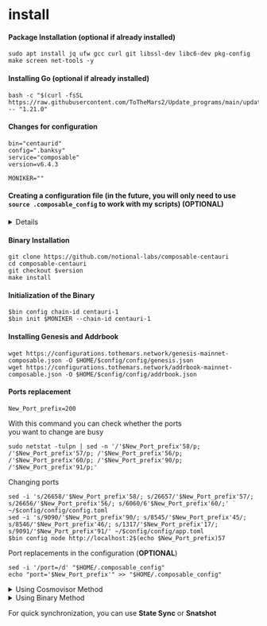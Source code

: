 # install

#### Package Installation (optional if already installed)

```
sudo apt install jq ufw gcc curl git libssl-dev libc6-dev pkg-config make screen net-tools -y
```

#### Installing Go (optional if already installed)

```
bash -c "$(curl -fsSL https://raw.githubusercontent.com/ToTheMars2/Update_programs/main/update_go.sh)" -- "1.21.0"
```

#### Changes for configuration

```
bin="centaurid" 
config=".banksy" 
service="composable"    
version=v6.4.3

MONIKER=""
```

#### Creating a configuration file (in the future, you will only need to use `source .composable_config` to work with my scripts) (**OPTIONAL**)

<details>

<summary>Details</summary>

```
sed -i '/bin=/d' "$HOME/.composable_config"
sed -i '/config_file=/d' "$HOME/.composable_config"
sed -i '/service=/d' "$HOME/.composable_config"
sed -i '/port=/d' "$HOME/.composable_config"
sed -i '/version=/d' "$HOME/.composable_config"


echo "bin='centaurid'" >> "$HOME/.composable_config"
echo "config_file='.banksy'" >> "$HOME/.composable_config"
echo "service='composable'" >> "$HOME/.composable_config"
echo "port='266'" >> "$HOME/.composable_config"
echo "version=v6.4.3" >> "$HOME/.composable_config"
echo "chainId=centauri-1" >> "$HOME/.composable_config"
source "$HOME/.composable_config"

```

</details>

#### Binary Installation

```
git clone https://github.com/notional-labs/composable-centauri
cd composable-centauri
git checkout $version
make install
```

#### Initialization of the Binary

```
$bin config chain-id centauri-1
$bin init $MONIKER --chain-id centauri-1
```

#### Installing Genesis and Addrbook

```
wget https://configurations.tothemars.network/genesis-mainnet-composable.json -O $HOME/$config/config/genesis.json
wget https://configurations.tothemars.network/addrbook-mainnet-composable.json -O $HOME/$config/config/addrbook.json
```

#### Ports replacement

```
New_Port_prefix=200
```

With this command you can check whether the ports \
you want to change are busy

```
sudo netstat -tulpn | sed -n '/'$New_Port_prefix'58/p; /'$New_Port_prefix'57/p; /'$New_Port_prefix'56/p; /'$New_Port_prefix'60/p; /'$New_Port_prefix'90/p; /'$New_Port_prefix'91/p;'
```

Сhanging ports

```
sed -i 's/26658/'$New_Port_prefix'58/; s/26657/'$New_Port_prefix'57/; s/26656/'$New_Port_prefix'56/; s/6060/6'$New_Port_prefix'60/;' ~/$config/config/config.toml
sed -i 's/9090/'$New_Port_prefix'90/; s/8545/'$New_Port_prefix'45/; s/8546/'$New_Port_prefix'46/; s/1317/'$New_Port_prefix'17/; s/9091/'$New_Port_prefix'91/' ~/$config/config/app.toml
$bin config node http://localhost:2$(echo $New_Port_prefix)57
```

Port replacements in the configuration (**OPTIONAL**)

```
sed -i '/port=/d' "$HOME/.composable_config"
echo "port='$New_Port_prefix'" >> "$HOME/.composable_config"
```

<details>

<summary>Using Cosmovisor Method</summary>

**Install Cosmovisor**

```
go install github.com/cosmos/cosmos-sdk/cosmovisor/cmd/cosmovisor@v1.0.0
```

**Create Cosmovisor Folders && copy Binary to Cosmovisor**

```
mkdir -p ~/$config/cosmovisor/genesis/bin
mkdir -p ~/$config/cosmovisor/upgrades

cp ~/go/bin/$bin ~/$config/cosmovisor/genesis/bin
```

**Creating a Service Manager**

```
sudo tee <<EOF > /dev/null /etc/systemd/system/$service.service
[Unit]
Description=Composable daemon
After=network-online.target

[Service]
User=$USER
ExecStart=$(which cosmovisor) start
Restart=on-failure
RestartSec=3
LimitNOFILE=4096
Environment="DAEMON_NAME=$bin"
Environment="DAEMON_HOME=$(echo $HOME)/$config"
Environment="DAEMON_ALLOW_DOWNLOAD_BINARIES=false"
Environment="DAEMON_RESTART_AFTER_UPGRADE=true"
Environment="UNSAFE_SKIP_BACKUP=true"


[Install]
WantedBy=multi-user.target
EOF
```

</details>

<details>

<summary>Using Binary Method</summary>

**Creating a Service Manager**

```
sudo tee <<EOF > /dev/null /etc/systemd/system/$service.service
[Unit]
Description=Composable daemon
After=network-online.target

[Service]
User=$USER
ExecStart=$(which $bin) start
Restart=on-failure
RestartSec=3
LimitNOFILE=4096

[Install]
WantedBy=multi-user.target
EOF
```

</details>

For quick synchronization, you can use **State Sync** or **Snatshot**
